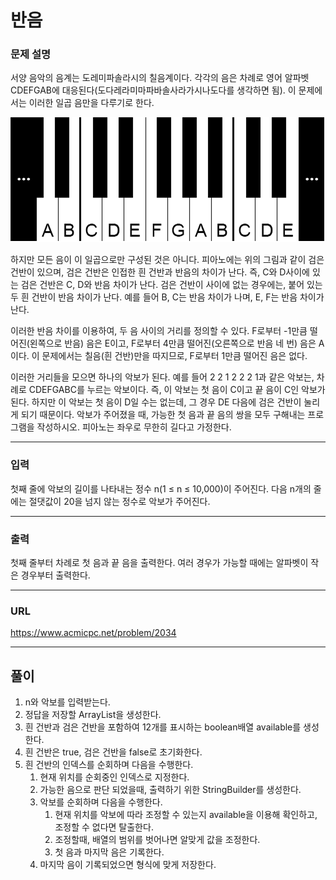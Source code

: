 # 반음

### 문제 설명

서양 음악의 음계는 도레미파솔라시의 칠음계이다. 각각의 음은 차례로 영어 알파벳 CDEFGAB에 대응된다(도다레라미마파바솔사라가시나도다를 생각하면 됨). 이 문제에서는 이러한 일곱 음만을 다루기로 한다.

![jpg_1](1.png)

하지만 모든 음이 이 일곱으로만 구성된 것은 아니다. 피아노에는 위의 그림과 같이 검은 건반이 있으며, 검은 건반은 인접한 흰 건반과 반음의 차이가 난다. 즉, C와 D사이에 있는 검은 건반은 C, D와 반음 차이가 난다. 검은 건반이 사이에 없는 경우에는, 붙어 있는 두 흰 건반이 반음 차이가 난다. 예를 들어 B, C는 반음 차이가 나며, E, F는 반음 차이가 난다.

이러한 반음 차이를 이용하여, 두 음 사이의 거리를 정의할 수 있다. F로부터 -1만큼 떨어진(왼쪽으로 반음) 음은 E이고, F로부터 4만큼 떨어진(오른쪽으로 반음 네 번) 음은 A이다. 이 문제에서는 칠음(흰 건반)만을 따지므로, F로부터 1만큼 떨어진 음은 없다.

이러한 거리들을 모으면 하나의 악보가 된다. 예를 들어 2 2 1 2 2 2 1과 같은 악보는, 차례로 CDEFGABC를 누르는 악보이다. 즉, 이 악보는 첫 음이 C이고 끝 음이 C인 악보가 된다. 하지만 이 악보는 첫 음이 D일 수는 없는데, 그 경우 DE 다음에 검은 건반이 눌리게 되기 때문이다. 악보가 주어졌을 때, 가능한 첫 음과 끝 음의 쌍을 모두 구해내는 프로그램을 작성하시오. 피아노는 좌우로 무한히 길다고 가정한다.

-----------
### 입력

첫째 줄에 악보의 길이를 나타내는 정수 n(1 ≤ n ≤ 10,000)이 주어진다. 다음 n개의 줄에는 절댓값이 20을 넘지 않는 정수로 악보가 주어진다.

-----------
### 출력

첫째 줄부터 차례로 첫 음과 끝 음을 출력한다. 여러 경우가 가능할 때에는 알파벳이 작은 경우부터 출력한다.

-----------
### URL

https://www.acmicpc.net/problem/2034

-----------
## 풀이
1. n와 악보를 입력받는다.
2. 정답을 저장할 ArrayList<String>을 생성한다.
2. 흰 건반과 검은 건반을 포함하여 12개를 표시하는 boolean배열 available를 생성한다.
2. 흰 건반은 true, 검은 건반을 false로 초기화한다.
3. 흰 건반의 인덱스를 순회하며 다음을 수행한다.
   1. 현재 위치를 순회중인 인덱스로 지정한다.
   2. 가능한 음으로 판단 되었을때, 출력하기 위한 StringBuilder를 생성한다.
   2. 악보를 순회하며 다음을 수행한다.
      1. 현재 위치를 악보에 따라 조정할 수 있는지 available을 이용해 확인하고, 조정할 수 없다면 탈출한다.
      2. 조정할때, 배열의 범위를 벗어나면 알맞게 값을 조정한다.
      3. 첫 음과 마지막 음은 기록한다.
   3. 마지막 음이 기록되었으면 형식에 맞게 저장한다.
